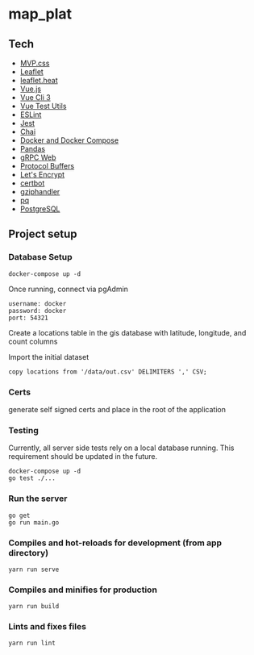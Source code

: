 # map_plat

## Tech
 - [MVP.css](https://andybrewer.github.io/mvp/)
 - [Leaflet](https://leafletjs.com/)
 - [leaflet.heat](https://github.com/Leaflet/Leaflet.heat)
 - [Vue.js](https://vuejs.org/)
 - [Vue Cli 3](https://cli.vuejs.org/)
 - [Vue Test Utils](https://vue-test-utils.vuejs.org/)
 - [ESLint](https://eslint.org/)
 - [Jest](https://jestjs.io/)
 - [Chai](http://www.chaijs.com/)
 - [Docker and Docker Compose](https://www.docker.com/)
 - [Pandas](https://pandas.pydata.org/)
 - [gRPC Web](https://github.com/improbable-eng/grpc-web)
 - [Protocol Buffers](https://developers.google.com/protocol-buffers/)
 - [Let's Encrypt](https://letsencrypt.org/)
 - [certbot](https://certbot.eff.org/)
 - [gziphandler](https://github.com/NYTimes/gziphandler)
 - [pq](https://github.com/lib/pq)
 - [PostgreSQL](https://www.postgresql.org/)
 

## Project setup

### Database Setup
```
docker-compose up -d
```

Once running, connect via pgAdmin
```
username: docker
password: docker
port: 54321
```

Create a locations table in the gis database with latitude, longitude, and count columns

Import the initial dataset
```
copy locations from '/data/out.csv' DELIMITERS ',' CSV;
```

### Certs
generate self signed certs and place in the root of the application

### Testing
Currently, all server side tests rely on a local database running. This requirement should be updated in the future.
```
docker-compose up -d
go test ./...
```

### Run the server
```
go get
go run main.go
```

### Compiles and hot-reloads for development (from app directory)
```
yarn run serve
```

### Compiles and minifies for production
```
yarn run build
```

### Lints and fixes files
```
yarn run lint
```
